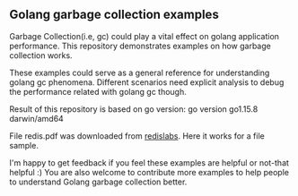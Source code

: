## Golang garbage collection examples

Garbage Collection(i.e, gc) could play a vital effect on golang application performance. This repository demonstrates examples on how garbage collection works.

These examples could serve as a general reference for understanding golang gc phenomena. Different scenarios need explicit analysis to debug the performance related with golang gc though.

Result of this repository is based on go version: go version go1.15.8 darwin/amd64

File redis.pdf was downloaded from [redislabs](https://redislabs.com/). Here it works for a file sample.

I'm happy to get feedback if you feel these examples are helpful or not-that helpful :) You are also welcome to contribute more examples to help people to understand Golang garbage collection better.
